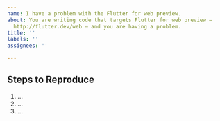 ```yaml
---
name: I have a problem with the Flutter for web preview.
about: You are writing code that targets Flutter for web preview –
  http://flutter.dev/web – and you are having a problem.
title: ''
labels: ''
assignees: ''

---
```


<!-- Thank you for trying the Flutter for web preview!

     If you are looking for support, please check out our documentation
     or consider asking a question on Stack Overflow:
      * http://flutter.dev/web
      * https://github.com/flutter/flutter_web
      * https://github.com/flutter/flutter_web/blob/master/docs/migration_guide.md

     If you have found a bug or if our documentation doesn't have an answer
     to what you're looking for, then fill our the template below. Please read
     our guide to filing a bug first: https://flutter.dev/docs/resources/bug-reports
-->

## Steps to Reproduce

<!--
     Please tell us exactly how to reproduce the problem you are running into.

     Please attach a small application (ideally just one main.dart file) that
     reproduces the problem. You could use https://gist.github.com/ for this.

     If the problem is with your application's rendering, then please attach
     a screenshot and explain what the problem is.
-->

1. ...
2. ...
3. ...
